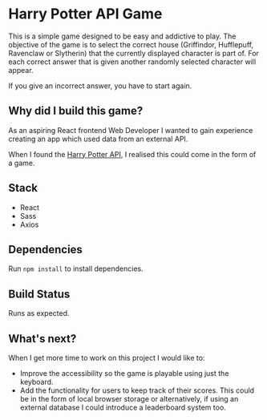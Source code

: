 # Harry Potter API Game 

This is a simple game designed to be easy and addictive to play. The objective of the game is to select the correct house (Griffindor, Hufflepuff, Ravenclaw or Slytherin) that the currently displayed character is part of. For each correct answer that is given another randomly selected character will appear. 

If you give an incorrect answer, you have to start again. 

## Why did I build this game? 

As an aspiring React frontend Web Developer I wanted to gain experience creating an app which used data from an external API. 

When I found the [Harry Potter API](https://hp-api.herokuapp.com/), I realised this could come in the form of a game. 

## Stack

- React
- Sass
- Axios

## Dependencies

Run `npm install` to install dependencies.

## Build Status

Runs as expected.

## What's next?

When I get more time to work on this project I would like to:

- Improve the accessibility so the game is playable using just the keyboard.
- Add the functionality for users to keep track of their scores. This could be in the form of local browser storage or alternatively, if using an external database I could introduce a leaderboard system too.
